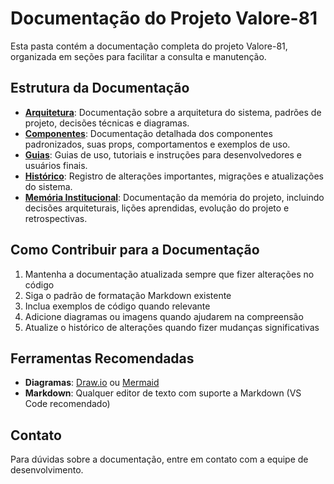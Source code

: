 # Documentação do Projeto Valore-81

Esta pasta contém a documentação completa do projeto Valore-81, organizada em seções para facilitar a consulta e manutenção.

## Estrutura da Documentação

- **[Arquitetura](./arquitetura/)**: Documentação sobre a arquitetura do sistema, padrões de projeto, decisões técnicas e diagramas.
- **[Componentes](./componentes/)**: Documentação detalhada dos componentes padronizados, suas props, comportamentos e exemplos de uso.
- **[Guias](./guias/)**: Guias de uso, tutoriais e instruções para desenvolvedores e usuários finais.
- **[Histórico](./historico/)**: Registro de alterações importantes, migrações e atualizações do sistema.
- **[Memória Institucional](./memoria/)**: Documentação da memória do projeto, incluindo decisões arquiteturais, lições aprendidas, evolução do projeto e retrospectivas.

## Como Contribuir para a Documentação

1. Mantenha a documentação atualizada sempre que fizer alterações no código
2. Siga o padrão de formatação Markdown existente
3. Inclua exemplos de código quando relevante
4. Adicione diagramas ou imagens quando ajudarem na compreensão
5. Atualize o histórico de alterações quando fizer mudanças significativas

## Ferramentas Recomendadas

- **Diagramas**: [Draw.io](https://app.diagrams.net/) ou [Mermaid](https://mermaid-js.github.io/mermaid/#/)
- **Markdown**: Qualquer editor de texto com suporte a Markdown (VS Code recomendado)

## Contato

Para dúvidas sobre a documentação, entre em contato com a equipe de desenvolvimento.